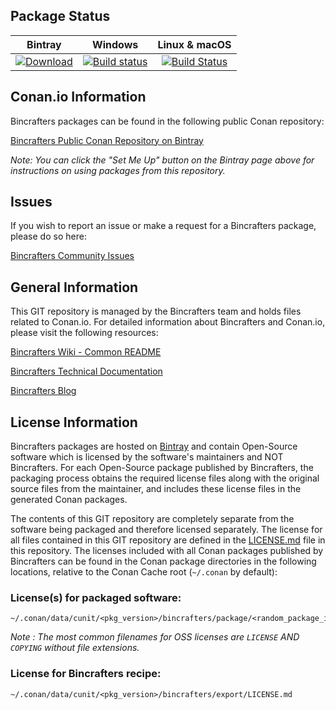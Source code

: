 ## Package Status

| Bintray | Windows | Linux & macOS |
|:--------:|:---------:|:-----------------:|
|[ ![Download](https://api.bintray.com/packages/k0ekk0ek/public-conan/CUnit%3Ak0ekk0ek/images/download.svg) ](https://bintray.com/k0ekk0ek/public-conan/CUnit%3Ak0ekk0ek/_latestVersion)|[![Build status](https://ci.appveyor.com/api/projects/status/2vdo5kprlkfp5clr/branch/stable/2.1-3?svg=true)](https://ci.appveyor.com/project/k0ekk0ek/conan-cunit/branch/stable/2.1-3)|[![Build Status](https://travis-ci.org/k0ekk0ek/conan-cunit.svg?branch=stable%2F2.1-3)](https://travis-ci.org/k0ekk0ek/conan-cunit)|

## Conan.io Information

Bincrafters packages can be found in the following public Conan repository:

[Bincrafters Public Conan Repository on Bintray](https://bintray.com/bincrafters/public-conan)

*Note: You can click the "Set Me Up" button on the Bintray page above for instructions on using packages from this repository.*

## Issues

If you wish to report an issue or make a request for a Bincrafters package, please do so here:

[Bincrafters Community Issues](https://github.com/bincrafters/community/issues)

## General Information

This GIT repository is managed by the Bincrafters team and holds files related to Conan.io.  For detailed information about Bincrafters and Conan.io, please visit the following resources:

[Bincrafters Wiki - Common README](https://github.com/bincrafters/community/wiki/Common-README.md)

[Bincrafters Technical Documentation](http://bincrafters.readthedocs.io/en/latest/)

[Bincrafters Blog](https://bincrafters.github.io)

## License Information

Bincrafters packages are hosted on [Bintray](https://bintray.com) and contain Open-Source software which is licensed by the software's maintainers and NOT Bincrafters.  For each Open-Source package published by Bincrafters, the packaging process obtains the required license files along with the original source files from the maintainer, and includes these license files in the generated Conan packages.

The contents of this GIT repository are completely separate from the software being packaged and therefore licensed separately.  The license for all files contained in this GIT repository are defined in the [LICENSE.md](LICENSE.md) file in this repository.  The licenses included with all Conan packages published by Bincrafters can be found in the Conan package directories in the following locations, relative to the Conan Cache root (`~/.conan` by default):

### License(s) for packaged software:

    ~/.conan/data/cunit/<pkg_version>/bincrafters/package/<random_package_id>/license/<LICENSE_FILES_HERE>

*Note :   The most common filenames for OSS licenses are `LICENSE` AND `COPYING` without file extensions.*

### License for Bincrafters recipe:

    ~/.conan/data/cunit/<pkg_version>/bincrafters/export/LICENSE.md

